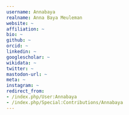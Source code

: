 ```yaml
---
username: Annabaya
realname: Anna Baya Meuleman
website: ~
affiliation: ~
bio: ~
github: ~
orcid: ~
linkedin: ~
googlescholar: ~
wikidata: ~
twitter: ~
mastodon-url: ~
meta: ~
instagram: ~
redirect_from:
- /index.php/User:Annabaya
- /index.php/Special:Contributions/Annabaya
---
```

